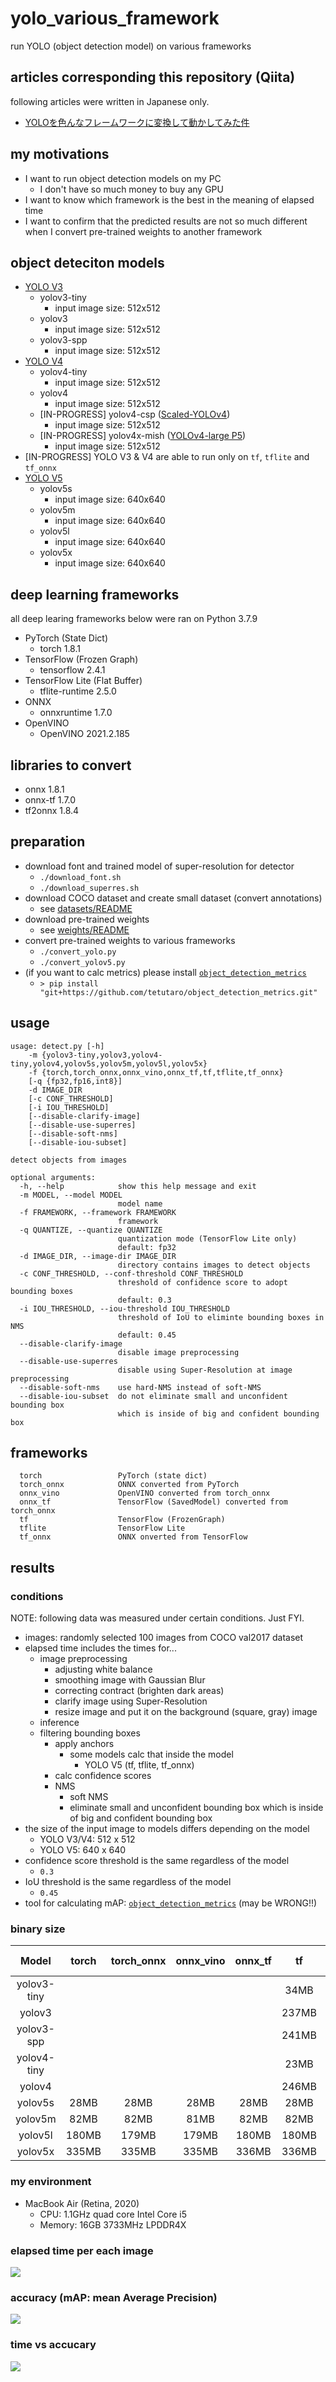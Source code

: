 # yolo_various_framework

run YOLO (object detection model) on various frameworks

## articles corresponding this repository (Qiita)

following articles were written in Japanese only.

- [YOLOを色んなフレームワークに変換して動かしてみた件](https://qiita.com/tetutaro/items/7adf3b22e4c42a17fe66)

## my motivations

- I want to run object detection models on my PC
    - I don't have so much money to buy any GPU
- I want to know which framework is the best in the meaning of elapsed time
- I want to confirm that the predicted results are not so much different when I convert pre-trained weights to another framework

## object deteciton models

- [YOLO V3](https://github.com/pjreddie/darknet)
    - yolov3-tiny
        - input image size: 512x512
    - yolov3
        - input image size: 512x512
    - yolov3-spp
        - input image size: 512x512
- [YOLO V4](https://github.com/AlexeyAB/darknet)
    - yolov4-tiny
        - input image size: 512x512
    - yolov4
        - input image size: 512x512
    - [IN-PROGRESS] yolov4-csp ([Scaled-YOLOv4](https://github.com/WongKinYiu/ScaledYOLOv4/tree/yolov4-csp))
        - input image size: 512x512
    - [IN-PROGRESS] yolov4x-mish ([YOLOv4-large P5](https://github.com/WongKinYiu/ScaledYOLOv4/tree/yolov4-large))
        - input image size: 512x512
- [IN-PROGRESS] YOLO V3 & V4 are able to run only on `tf`, `tflite` and `tf_onnx`
- [YOLO V5](https://github.com/ultralytics/yolov5)
    - yolov5s
        - input image size: 640x640
    - yolov5m
        - input image size: 640x640
    - yolov5l
        - input image size: 640x640
    - yolov5x
        - input image size: 640x640

## deep learning frameworks

all deep learing frameworks below were ran on Python 3.7.9

- PyTorch (State Dict)
    - torch 1.8.1
- TensorFlow (Frozen Graph)
    - tensorflow 2.4.1
- TensorFlow Lite (Flat Buffer)
    - tflite-runtime 2.5.0
- ONNX
    - onnxruntime 1.7.0
- OpenVINO
    - OpenVINO 2021.2.185

## libraries to convert

- onnx 1.8.1
- onnx-tf 1.7.0
- tf2onnx 1.8.4

## preparation

- download font and trained model of super-resolution for detector
    - `./download_font.sh`
    - `./download_superres.sh`
- download COCO dataset and create small dataset (convert annotations)
    - see [datasets/README](https://github.com/tetutaro/yolo_various_framework/tree/main/datasets)
- download pre-trained weights
    - see [weights/README](https://github.com/tetutaro/yolo_various_framework/tree/main/weights)
- convert pre-trained weights to various frameworks
    - `./convert_yolo.py`
    - `./convert_yolov5.py`
- (if you want to calc metrics) please install [`object_detection_metrics`](https://github.com/tetutaro/object_detection_metrics)
    - `> pip install "git+https://github.com/tetutaro/object_detection_metrics.git"`

## usage

```
usage: detect.py [-h]
    -m {yolov3-tiny,yolov3,yolov4-tiny,yolov4,yolov5s,yolov5m,yolov5l,yolov5x}
    -f {torch,torch_onnx,onnx_vino,onnx_tf,tf,tflite,tf_onnx}
    [-q {fp32,fp16,int8}]
    -d IMAGE_DIR
    [-c CONF_THRESHOLD]
    [-i IOU_THRESHOLD]
    [--disable-clarify-image]
    [--disable-use-superres]
    [--disable-soft-nms]
    [--disable-iou-subset]

detect objects from images

optional arguments:
  -h, --help            show this help message and exit
  -m MODEL, --model MODEL
                        model name
  -f FRAMEWORK, --framework FRAMEWORK
                        framework
  -q QUANTIZE, --quantize QUANTIZE
                        quantization mode (TensorFlow Lite only)
                        default: fp32
  -d IMAGE_DIR, --image-dir IMAGE_DIR
                        directory contains images to detect objects
  -c CONF_THRESHOLD, --conf-threshold CONF_THRESHOLD
                        threshold of confidence score to adopt bounding boxes
                        default: 0.3
  -i IOU_THRESHOLD, --iou-threshold IOU_THRESHOLD
                        threshold of IoU to eliminte bounding boxes in NMS
                        default: 0.45
  --disable-clarify-image
                        disable image preprocessing
  --disable-use-superres
                        disable using Super-Resolution at image preprocessing
  --disable-soft-nms    use hard-NMS instead of soft-NMS
  --disable-iou-subset  do not eliminate small and unconfident bounding box
                        which is inside of big and confident bounding box
```

## frameworks

```
  torch                 PyTorch (state dict)
  torch_onnx            ONNX converted from PyTorch
  onnx_vino             OpenVINO converted from torch_onnx
  onnx_tf               TensorFlow (SavedModel) converted from torch_onnx
  tf                    TensorFlow (FrozenGraph)
  tflite                TensorFlow Lite
  tf_onnx               ONNX onverted from TensorFlow
```

## results

### conditions

NOTE: following data was measured under certain conditions. Just FYI.

- images: randomly selected 100 images from COCO val2017 dataset
- elapsed time includes the times for...
    - image preprocessing
        - adjusting white balance
        - smoothing image with Gaussian Blur
        - correcting contract (brighten dark areas)
        - clarify image using Super-Resolution
        - resize image and put it on the background (square, gray) image
    - inference
    - filtering bounding boxes
        - apply anchors
            - some models calc that inside the model
                - YOLO V5 (tf, tflite, tf_onnx)
        - calc confidence scores
        - NMS
            - soft NMS
            - eliminate small and unconfident bounding box which is inside of big and confident bounding box
- the size of the input image to models differs depending on the model
    - YOLO V3/V4: 512 x 512
    - YOLO V5: 640 x 640
- confidence score threshold is the same regardless of the model
    - `0.3`
- IoU threshold is the same regardless of the model
    - `0.45`
- tool for calculating mAP: [`object_detection_metrics`](https://github.com/tetutaro/object_detection_metrics) (may be WRONG!!)

### binary size

| Model | torch | torch_onnx | onnx_vino | onnx_tf | tf | tflite (fp32) | tflite (fp16) | tflite (int8) | tf_onnx |
|:---:|:---:|:---:|:---:|:---:|:---:|:---:|:---:|:---:|:---:|
| yolov3-tiny | | | | | 34MB | 34MB | 17MB | 8.6MB | 34MB |
| yolov3 | | | | | 237MB | 236MB | 118MB | 60MB | 236MB |
| yolov3-spp | | | | | 241MB | 240MB | 120MB | 61MB | 240MB |
| yolov4-tiny | | | | | 23MB | 23MB | 12MB | 5.9MB | 23MB |
| yolov4 | | | | | 246MB | 246MB | 123MB | 63MB | 246MB |
| yolov5s | 28MB | 28MB | 28MB | 28MB | 28MB | 28MB | 14MB | 7.4MB | 28MB |
| yolov5m | 82MB | 82MB | 81MB | 82MB | 82MB | 82MB | 41MB | 21MB | 82MB |
| yolov5l | 180MB | 179MB | 179MB | 180MB | 180MB | 180MB | 90MB | 46MB | 180MB |
| yolov5x | 335MB | 335MB | 335MB | 336MB | 336MB | 335MB | 168MB | 85MB | 335MB |

### my environment

- MacBook Air (Retina, 2020)
    - CPU: 1.1GHz quad core Intel Core i5
    - Memory: 16GB 3733MHz LPDDR4X

### elapsed time per each image

![](ipynb/time.png)

### accuracy (mAP: mean Average Precision)

![](ipynb/map.png)

### time vs accucary

![](ipynb/time_vs_map.png)
